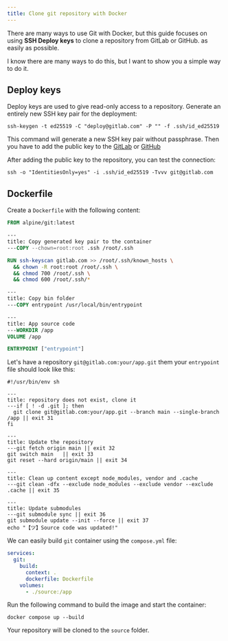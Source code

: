 ```yaml
---
title: Clone git repository with Docker
---
```

There are many ways to use Git with Docker, but this guide focuses
on using **SSH Deploy keys** to clone a repository from GitLab or GitHub.
as easily as possible.

I know there are many ways to do this, but I want to
show you a simple way to do it.

## Deploy keys

Deploy keys are used to give read-only access to a repository.
Generate an entirely new SSH key pair for the deployment:

```shell
ssh-keygen -t ed25519 -C "deploy@gitlab.com" -P "" -f .ssh/id_ed25519
```

This command will generate a new SSH key pair without passphrase.
Then you have to add the public key to the [GitLab](https://docs.gitlab.com/ee/user/project/deploy_keys/) 
or [GitHub](https://docs.github.com/en/authentication/connecting-to-github-with-ssh/managing-deploy-keys)

After adding the public key to the repository, you can test the connection:

```shell
ssh -o "IdentitiesOnly=yes" -i .ssh/id_ed25519 -Tvvv git@gitlab.com
```

## Dockerfile

Create a `Dockerfile` with the following content:

```dockerfile
FROM alpine/git:latest

---
title: Copy generated key pair to the container
---COPY --chown=root:root .ssh /root/.ssh

RUN ssh-keyscan gitlab.com >> /root/.ssh/known_hosts \
  && chown -R root:root /root/.ssh \
  && chmod 700 /root/.ssh \
  && chmod 600 /root/.ssh/*

---
title: Copy bin folder
---COPY entrypoint /usr/local/bin/entrypoint

---
title: App source code
---WORKDIR /app
VOLUME /app

ENTRYPOINT ["entrypoint"]
```

Let's have a repository `git@gitlab.com:your/app.git` them your `entrypoint` file should look like this:

```shell
#!/usr/bin/env sh

---
title: repository does not exist, clone it
---if [ ! -d .git ]; then
  git clone git@gitlab.com:your/app.git --branch main --single-branch /app || exit 31
fi

---
title: Update the repository
---git fetch origin main || exit 32
git switch main   || exit 33
git reset --hard origin/main || exit 34

---
title: Clean up content except node_modules, vendor and .cache
---git clean -dfx --exclude node_modules --exclude vendor --exclude .cache || exit 35

---
title: Update submodules
---git submodule sync || exit 36
git submodule update --init --force || exit 37
echo "【ツ】Source code was updated!"
```

We can easily build `git` container using the `compose.yml` file:

```yaml
services:
  git:
    build:
      context: .
      dockerfile: Dockerfile
    volumes:
      - ./source:/app
```

Run the following command to build the image and start the container:

```shell
docker compose up --build
```

Your repository will be cloned to the `source` folder.